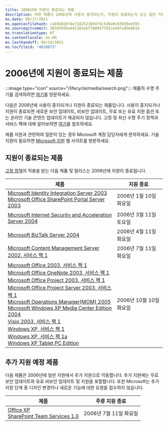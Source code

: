 ```yaml
---
title: 2006년에 지원이 종료되는 제품
description: 어떤 제품이 2006년에 사용이 중지되는지, 지원이 종료되는지 또는 일반 지원에서 추가 지원으로 전환되는지 알아보세요.
ms.date: 09/17/2021
ms.openlocfilehash: cab9402bf4e7182523094fdc540a0c63930ee593
ms.sourcegitcommit: 203d765be641181ebf7b895f783ce497a9568616
ms.translationtype: HT
ms.contentlocale: ko-KR
ms.lasthandoff: 09/18/2021
ms.locfileid: "4028873"
---
```

# <a name="products-ending-support-in-2006"></a>2006년에 지원이 종료되는 제품

:::image type="icon" source="/lifecycle/media/search.png":::
제품의 수명 주기를 검색하려면 [여기](/lifecycle/products/)를 방문하세요.

다음은 2006년에 사용이 중지되거나 지원이 종료되는 제품입니다. 사용이 중지되거나 지원이 종료되면 새로운 보안 업데이트, 비보안 업데이트, 무료 또는 유료 지원 옵션 또는 온라인 기술 콘텐츠 업데이트가 제공되지 않습니다. 고정 및 최신 수명 주기 정책과 서비스 팩에 대해 알아보려면 [여기](/lifecycle/overview/product-end-of-support-overview)를 참조하세요.

제품 지원과 관련하여 질문이 있는 경우 Microsoft 계정 담당자에게 문의하세요. 기술 지원이 필요하면 [Microsoft 지원](https://support.microsoft.com/contactus/?ws=support) 웹 사이트를 방문하세요.





## <a name="products-reaching-end-of-support"></a>지원이 종료되는 제품

[고정 정책](/lifecycle/policies/fixed)의 적용을 받는 다음 제품 및 릴리스는 2006년에 지원이 종료됩니다.

| 제품 | 지원 종료 |
| --- | --- |
| [Microsoft Identity Integration Server 2003](/lifecycle/products/microsoft-identity-integration-server-2003?branch=live)<br>[Microsoft Office SharePoint Portal Server 2003](/lifecycle/products/microsoft-office-sharepoint-portal-server-2003?branch=live)<br> | 2006년 1월 10일 화요일 |
| [Microsoft Internet Security and Acceleration Server 2004](/lifecycle/products/microsoft-internet-security-and-acceleration-server-2004?branch=live)<br> | 2006년 3월 11일 토요일 |
| [Microsoft BizTalk Server 2004](/lifecycle/products/microsoft-biztalk-server-2004?branch=live)<br> | 2006년 4월 11일 화요일 |
| [Microsoft Content Management Server 2002, 서비스 팩 1](/lifecycle/products/microsoft-content-management-server-2002?branch=live)<br> | 2006년 7월 11일 화요일 |
| [Microsoft Office 2003, 서비스 팩 1](/lifecycle/products/microsoft-office-2003?branch=live)<br>[Microsoft Office OneNote 2003, 서비스 팩 1](/lifecycle/products/microsoft-office-onenote-2003?branch=live)<br>[Microsoft Office Project 2003, 서비스 팩 1](/lifecycle/products/microsoft-office-project-2003?branch=live)<br>[Microsoft Office Project Server 2003, 서비스 팩 1](/lifecycle/products/microsoft-office-project-server-2003?branch=live)<br>[Microsoft Operations Manager(MOM) 2005](/lifecycle/products/microsoft-operations-manager-2005?branch=live)<br>[Microsoft Windows XP Media Center Edition 2004](/lifecycle/products/microsoft-windows-xp-media-center-edition-2004?branch=live)<br>[Visio 2003, 서비스 팩 1](/lifecycle/products/visio-2003?branch=live)<br>[Windows XP, 서비스 팩 1](/lifecycle/products/windows-xp?branch=live)<br>[Windows XP, 서비스 팩 1a](/lifecycle/products/windows-xp?branch=live)<br>[Windows XP Tablet PC Edition](/lifecycle/products/windows-xp-tablet-pc-edition?branch=live)<br> | 2006년 10월 10일 화요일 |


## <a name="products-moving-to-extended-support"></a>추가 지원 예정 제품

다음 제품은 2006년에 일반 지원에서 추가 지원으로 이동합니다. 추가 지원에는 무료 보안 업데이트와 유료 비보안 업데이트 및 지원을 포함합니다. 또한 Microsoft는 추가 지원 단계 중 디자인 변경이나 새로운 기능에 대한 요청을 접수하지 않습니다.

| 제품 | 주류 지원 종료 |
| --- | --- |
| [Office XP](/lifecycle/products/office-xp?branch=live)<br>[SharePoint Team Services 1.0](/lifecycle/products/sharepoint-team-services-10?branch=live)<br> | 2006년 7월 11일 화요일 |
